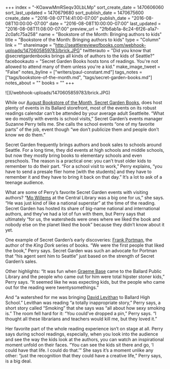 +++
index = "-KOawwMmRSeqv30LbLMp"
sort_create_date = 1470606060
sort_last_updated = 1470679680
sort_publish_date = 1470675600
create_date = "2016-08-07T14:41:00-07:00"
publish_date = "2016-08-08T10:00:00-07:00"
date = "2016-08-08T10:00:00-07:00"
last_updated = "2016-08-08T11:08:00-07:00"
preview_url = "2fb6ab1a-8c24-6f26-a1a7-2c0afc75a258"
name = "Bookstore of the Month: Bringing authors to kids"
title = "Bookstore of the Month: Bringing authors to kids"
type = "Column"
link = ""
shareimage = "http://seattlereviewofbooks.com/webhook-uploads/1470605859783/brick.JPG"
twitterauto = "Did you know that @secretgardenbooks brings all kinds of authors to the kids of Seattle?"
facebookauto = "Secret Garden Books hosts tons of readings. You're not allowed to attend many of them unless you're a kid."
make_image_tweet = "False"
notes_byline = ["writers/paul-constant.md"]
tags_notes = ["tags/bookstore-of-the-month.md", "tags/secret-garden-books.md"]
notes_about = ""
books = ""
+++
<p class="image">![](/webhook-uploads/1470605859783/brick.JPG)</p>

While our [August Bookstore of the Month, Secret Garden Books](http://www.seattlereviewofbooks.com/notes/2016/08/01/augusts-bookstore-of-the-month-is-secret-garden-books/), does host plenty of events in its Ballard storefront, most of the events on its robust readings calendar can’t be attended by your average adult Seattleite. “What we do mostly with events is school visits,” Secret Garden’s events manager Suzanne Perry tells me.  She calls the school events “one of my favorite parts” of the job, event though “we don’t publicize them and people don’t know we do them.”

Secret Garden frequently brings authors and book sales to schools around Seattle. For a long time, they did events at high schools and middle schools, but now they mostly bring books to elementary schools and even preschools.  The reason is a practical one: you can’t trust older kids to remember to do their part. “For a school visit to work,” Perry explains, “you have to send a presale flier home [with the students] and they have to remember it and they have to bring it back on that day.” It’s a lot to ask of a teenage audience.

What are some of Perry’s favorite Secret Garden events with visiting authors?  “[Mo Willems](http://www.secretgardenbooks.com/search/site/mo%2520willems) at the Central Library was a big one for us,” she says. “He was just kind of like a national superstar” at the time of the reading. Secret Garden has hosted its share of big-name national and international authors, and they’ve had a lot of fun with them, but Perry says that ultimately “for us, the watersheds were ones where we liked the book and nobody else on the planet liked the book” because they didn’t know about it yet.

One example of Secret Garden’s early discoveries: [Frank Portman](http://www.secretgardenbooks.com/search/site/frank%20portman), the author of the *King Dork* series of books. “We were the first people that liked the book,” Perry says. Secret Garden was such an advocate for Portman that “his agent sent him to Seattle” just based on the strength of Secret Garden’s sales.

Other highlights: “It was fun when [Graeme Base](http://www.secretgardenbooks.com/search/site/graeme%20base) came to the Ballard Public Library and the people who came out for him were total hipster stoner kids,” Perry says. “It seemed like he was expecting kids, but the people who came out for the reading were twentysomethings.”   

And “a watershed for me was bringing [David Levithan](http://www.secretgardenbooks.com/search/site/david%20levithan) to Ballard High School.” Levithan was reading “a totally inappropriate story,” Perry says, a short story called “Smoking” that she says was “all about how sexy smoking is.” The room fell hard for it: “You could’ve dropped a pin,” Perry says. “I thought all these librarians and teachers would kill me, but they loved it.”

Her favorite part of the whole reading experience isn’t on stage at all. Perry says during school readings, especially, when you look into the audience and see the way the kids look at the authors, you can watch an inspirational moment unfold on their faces. “You can see the kids sit there and go, ‘I could have that life. I could do that.’”  She says it’s a moment unlike any other: “just the recognition that they could have a creative life,” Perry says, is a big deal.
